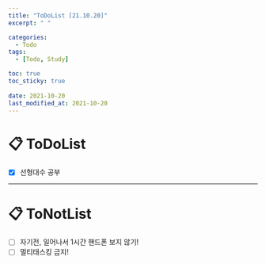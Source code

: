 ```yaml
---
title: "ToDoList [21.10.20]"
excerpt: " "

categories:
  - Todo
tags:
  - [Todo, Study]

toc: true
toc_sticky: true
 
date: 2021-10-20
last_modified_at: 2021-10-20
---
```


# 📋 ToDoList  

- [x] 선형대수 공부

---

# 📋 ToNotList  

- [ ]  자기전, 일어나서 1시간 핸드폰 보지 않기!
- [ ]  멀티태스킹 금지!

## 